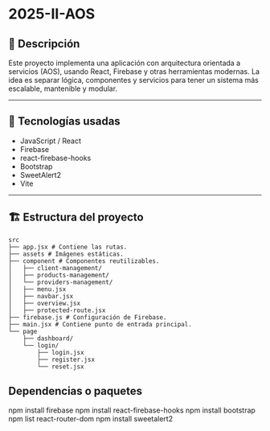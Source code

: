 # 2025-II-AOS

## 🧾 Descripción

Este proyecto implementa una aplicación con arquitectura orientada a servicios (AOS), usando React, Firebase y otras herramientas modernas. La idea es separar lógica, componentes y servicios para tener un sistema más escalable, mantenible y modular.

---

## 🧰 Tecnologías usadas

- JavaScript / React
- Firebase
- react-firebase-hooks
- Bootstrap
- SweetAlert2
- Vite

---

## 🏗️ Estructura del proyecto

```
src
├── app.jsx # Contiene las rutas.
├── assets # Imágenes estáticas.
├── component # Componentes reutilizables.
│   ├── client-management/
│   ├── products-management/
│   └── providers-management/
│   ├── menu.jsx
│   ├── navbar.jsx
│   ├── overview.jsx
│   ├── protected-route.jsx
├── firebase.js # Configuración de Firebase.
├── main.jsx # Contiene punto de entrada principal.
└── page
    ├── dashboard/
    └── login/
        ├── login.jsx
        ├── register.jsx
        └── reset.jsx
```

## Dependencias o paquetes

npm install firebase
npm install react-firebase-hooks
npm install bootstrap
npm list react-router-dom
npm install sweetalert2

